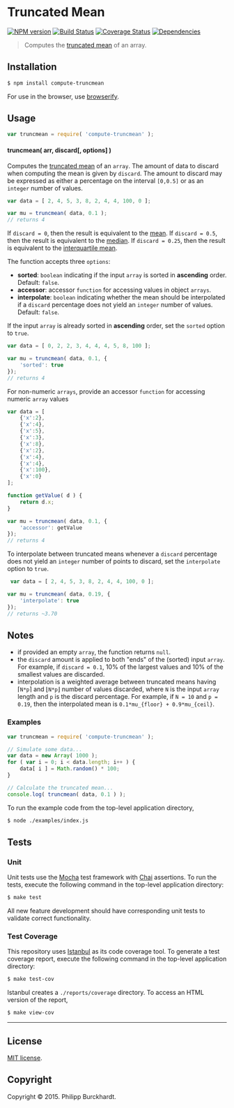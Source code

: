 Truncated Mean
===
[![NPM version][npm-image]][npm-url] [![Build Status][travis-image]][travis-url] [![Coverage Status][coveralls-image]][coveralls-url] [![Dependencies][dependencies-image]][dependencies-url]

> Computes the [truncated mean](http://en.wikipedia.org/wiki/Truncated_mean) of an array.

## Installation

``` bash
$ npm install compute-truncmean
```

For use in the browser, use [browserify](https://github.com/substack/node-browserify).

## Usage

``` javascript
var truncmean = require( 'compute-truncmean' );
```

#### truncmean( arr, discard[, options] )

Computes the [truncated mean](http://en.wikipedia.org/wiki/Truncated_mean) of an `array`. The amount of data to discard when computing the mean is given by `discard`. The amount to discard may be expressed as either a percentage on the interval `[0,0.5]` or as an `integer` number of values.

``` javascript
var data = [ 2, 4, 5, 3, 8, 2, 4, 4, 100, 0 ];

var mu = truncmean( data, 0.1 );
// returns 4
```

If `discard = 0`, then the result is equivalent to the [mean](https://github.com/compute-io/mean). If `discard = 0.5`, then the result is equivalent to the [median](https://github.com/compute-io/median). If `discard = 0.25`, then the result is equivalent to the [interquartile mean](https://github.com/compute-io/midmean).

The function accepts three `options`:

*	__sorted__: `boolean` indicating if the input `array` is sorted in __ascending__ order. Default: `false`.
*	__accessor__: accessor `function` for accessing values in object `arrays`.
*	__interpolate__: `boolean` indicating whether the mean should be interpolated if a `discard` percentage does not yield an `integer` number of values. Default: `false`.

If the input `array` is already sorted in __ascending__ order, set the `sorted` option to `true`.

``` javascript
var data = [ 0, 2, 2, 3, 4, 4, 4, 5, 8, 100 ];

var mu = truncmean( data, 0.1, {
	'sorted': true
});
// returns 4
```

For non-numeric `arrays`, provide an accessor `function` for accessing numeric `array` values

``` javascript
var data = [
    {'x':2},
    {'x':4},
    {'x':5},
    {'x':3},
    {'x':8},
    {'x':2},
    {'x':4},
    {'x':4},
    {'x':100},
    {'x':0}
];

function getValue( d ) {
	return d.x;
}

var mu = truncmean( data, 0.1, {
	'accessor': getValue
});
// returns 4
```

To interpolate between truncated means whenever a `discard` percentage does not yield an `integer` number of points to discard, set the `interpolate` option to `true`.

``` javascript
 var data = [ 2, 4, 5, 3, 8, 2, 4, 4, 100, 0 ];

var mu = truncmean( data, 0.19, {
	'interpolate': true	
});
// returns ~3.70 
```


## Notes

*	if provided an empty `array`, the function returns `null`.
*	the `discard` amount is applied to both "ends" of the (sorted) input `array`. For example, if `discard = 0.1`, 10% of the largest values and 10% of the smallest values are discarded.
*	interpolation is a weighted average between truncated means having &#8968;`N*p`&#8969; and &#8970;`N*p`&#8971; number of values discarded, where `N` is the input `array` length and `p` is the discard percentage. For example, if `N = 10` and `p = 0.19`, then the interpolated mean is `0.1*mu_{floor} + 0.9*mu_{ceil}`.




### Examples

``` javascript
var truncmean = require( 'compute-truncmean' );

// Simulate some data...
var data = new Array( 1000 );
for ( var i = 0; i < data.length; i++ ) {
    data[ i ] = Math.random() * 100;
}

// Calculate the truncated mean...
console.log( truncmean( data, 0.1 ) );
```

To run the example code from the top-level application directory,

``` bash
$ node ./examples/index.js
```



## Tests

### Unit

Unit tests use the [Mocha](http://mochajs.org/) test framework with [Chai](http://chaijs.com) assertions. To run the tests, execute the following command in the top-level application directory:

``` bash
$ make test
```

All new feature development should have corresponding unit tests to validate correct functionality.


### Test Coverage

This repository uses [Istanbul](https://github.com/gotwarlost/istanbul) as its code coverage tool. To generate a test coverage report, execute the following command in the top-level application directory:

``` bash
$ make test-cov
```

Istanbul creates a `./reports/coverage` directory. To access an HTML version of the report,

``` bash
$ make view-cov
```


---
## License

[MIT license](http://opensource.org/licenses/MIT).


## Copyright

Copyright &copy; 2015. Philipp Burckhardt.


[npm-image]: http://img.shields.io/npm/v/compute-truncmean.svg
[npm-url]: https://npmjs.org/package/compute-truncmean

[travis-image]: http://img.shields.io/travis/compute-io/truncmean/master.svg
[travis-url]: https://travis-ci.org/compute-io/truncmean

[coveralls-image]: https://img.shields.io/coveralls/compute-io/truncmean/master.svg
[coveralls-url]: https://coveralls.io/r/compute-io/truncmean?branch=master

[dependencies-image]: http://img.shields.io/david/compute-io/truncmean.svg
[dependencies-url]: https://david-dm.org/compute-io/truncmean

[dev-dependencies-image]: http://img.shields.io/david/dev/compute-io/truncmean.svg
[dev-dependencies-url]: https://david-dm.org/dev/compute-io/truncmean

[github-issues-image]: http://img.shields.io/github/issues/compute-io/truncmean.svg
[github-issues-url]: https://github.com/compute-io/truncmean/issues
